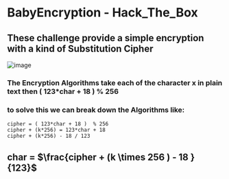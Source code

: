 # BabyEncryption - Hack_The_Box

## These challenge provide a simple encryption with a kind of Substitution Cipher

![image](https://github.com/Ov3rxn4ght-Projects/Trong-Tinh/assets/107429242/9e482081-235d-4947-baf8-68ca79e5f103)

### The Encryption Algorithms take each of the character x in plain text then ( 123*char + 18 ) % 256

### to solve this we can break down the Algorithms like:
    cipher = ( 123*char + 18 )  % 256
    cipher + (k*256) = 123*char + 18
    cipher + (k*256) - 18 / 123
    
## char = $\frac{cipher + (k \times 256 )  -  18 }{123}$
